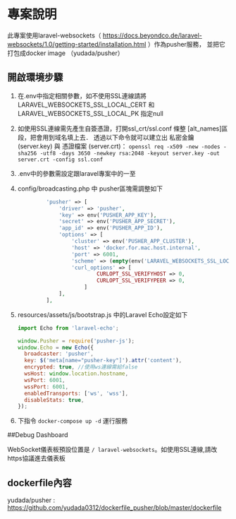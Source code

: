 # 專案說明
此專案使用laravel-websockets（ https://docs.beyondco.de/laravel-websockets/1.0/getting-started/installation.html ）作為pusher服務，
並把它打包成docker image （yudada/pusher）
## 開啟環境步驟

1. 在.env中指定相關參數，如不使用SSL連線請將LARAVEL_WEBSOCKETS_SSL_LOCAL_CERT 和 LARAVEL_WEBSOCKETS_SSL_LOCAL_PK 指定null
2. 如使用SSL連線需先產生自簽憑證，打開ssl_crt/ssl.conf 條整 [alt_names]區段，把會用到域名填上去．
透過以下命令就可以建立出 私密金鑰 (server.key) 與 憑證檔案 (server.crt)：
`openssl req -x509 -new -nodes -sha256 -utf8 -days 3650 -newkey rsa:2048 -keyout server.key -out server.crt -config ssl.conf`
3. .env中的參數需設定跟laravel專案中的一至

4. config/broadcasting.php 中 pusher區塊需調整如下
   ```php
            'pusher' => [
                'driver' => 'pusher',
                'key' => env('PUSHER_APP_KEY'),
                'secret' => env('PUSHER_APP_SECRET'),
                'app_id' => env('PUSHER_APP_ID'),
                'options' => [
                    'cluster' => env('PUSHER_APP_CLUSTER'),
                    'host' => 'docker.for.mac.host.internal',
                    'port' => 6001,
                    'scheme' => (empty(env('LARAVEL_WEBSOCKETS_SSL_LOCAL_CERT')) && empty(env('LARAVEL_WEBSOCKETS_SSL_LOCAL_PK'))) ? 'http' : 'https',
                    'curl_options' => [
                            CURLOPT_SSL_VERIFYHOST => 0,
                            CURLOPT_SSL_VERIFYPEER => 0,
                        ]
                ],
            ],
    ```
5. resources/assets/js/bootstrap.js 中的Laravel Echo設定如下

    ```js
    import Echo from 'laravel-echo';
   
    window.Pusher = require('pusher-js');
    window.Echo = new Echo({
      broadcaster: 'pusher',
      key: $('meta[name="pusher-key"]').attr('content'),
      encrypted: true, //使用ws連線需給false
      wsHost: window.location.hostname,
      wsPort: 6001,
      wssPort: 6001,
      enabledTransports: ['ws', 'wss'],
      disableStats: true,
    });
   ```
   
6. 下指令 `docker-compose up -d` 運行服務

##Debug Dashboard

WebSocket儀表板預設位置是 `/ laravel-websockets`。如使用SSL連線,請改https協議進去儀表板

## dockerfile內容

yudada/pusher : https://github.com/yudada0312/dockerfile_pusher/blob/master/dockerfile